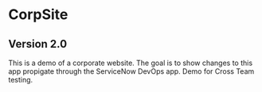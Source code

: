 # CorpSite

## Version 2.0

This is a demo of a corporate website.  The goal is to show changes to this app propigate through the ServiceNow DevOps app.  Demo for Cross Team testing.
